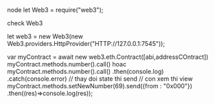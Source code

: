 node 
let Web3 = require("web3");

check Web3 

let web3 = new Web3(new Web3.providers.HttpProvider("HTTP://127.0.0.1:7545"));

var myContract = await new web3.eth.Contract([abi,addressCOntract])
myContract.methods.number().call()
hoac 
myContract.methods.number().call()
			   .then(console.log)
			   .catch(console.error)
// thay doi state thi send 
// con xem thi view 
myContract.methods.setNewNumber(69).send({from : "0x000"}) 
			          .then((res)=>console.log(res));

